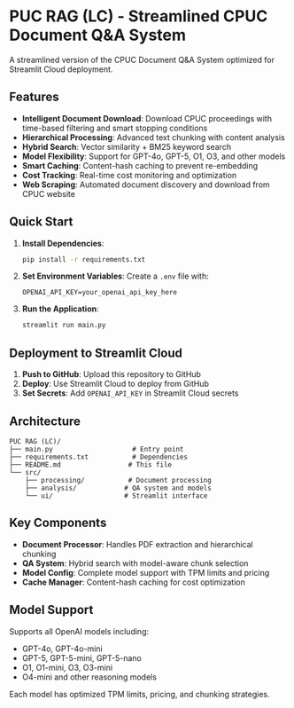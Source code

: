 # PUC RAG (LC) - Streamlined CPUC Document Q&A System

A streamlined version of the CPUC Document Q&A System optimized for Streamlit Cloud deployment.

## Features

- **Intelligent Document Download**: Download CPUC proceedings with time-based filtering and smart stopping conditions
- **Hierarchical Processing**: Advanced text chunking with content analysis
- **Hybrid Search**: Vector similarity + BM25 keyword search
- **Model Flexibility**: Support for GPT-4o, GPT-5, O1, O3, and other models
- **Smart Caching**: Content-hash caching to prevent re-embedding
- **Cost Tracking**: Real-time cost monitoring and optimization
- **Web Scraping**: Automated document discovery and download from CPUC website

## Quick Start

1. **Install Dependencies**:
   ```bash
   pip install -r requirements.txt
   ```

2. **Set Environment Variables**:
   Create a `.env` file with:
   ```
   OPENAI_API_KEY=your_openai_api_key_here
   ```

3. **Run the Application**:
   ```bash
   streamlit run main.py
   ```

## Deployment to Streamlit Cloud

1. **Push to GitHub**: Upload this repository to GitHub
2. **Deploy**: Use Streamlit Cloud to deploy from GitHub
3. **Set Secrets**: Add `OPENAI_API_KEY` in Streamlit Cloud secrets

## Architecture

```
PUC RAG (LC)/
├── main.py                    # Entry point
├── requirements.txt           # Dependencies
├── README.md                 # This file
└── src/
    ├── processing/           # Document processing
    ├── analysis/            # QA system and models
    └── ui/                  # Streamlit interface
```

## Key Components

- **Document Processor**: Handles PDF extraction and hierarchical chunking
- **QA System**: Hybrid search with model-aware chunk selection
- **Model Config**: Complete model support with TPM limits and pricing
- **Cache Manager**: Content-hash caching for cost optimization

## Model Support

Supports all OpenAI models including:
- GPT-4o, GPT-4o-mini
- GPT-5, GPT-5-mini, GPT-5-nano
- O1, O1-mini, O3, O3-mini
- O4-mini and other reasoning models

Each model has optimized TPM limits, pricing, and chunking strategies.

